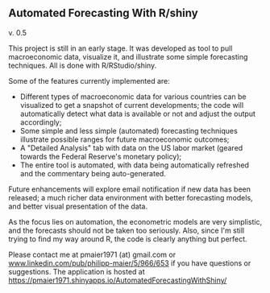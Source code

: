 Automated Forecasting With R/shiny
-----------------------------------
v. 0.5

This project is still in an early stage. It was developed as tool to pull macroeconomic data, visualize it, and illustrate some simple forecasting techniques. All is done with R/RStudio/shiny.

Some of the features currently implemented are:

- Different types of macroeconomic data for various countries can be visualized to get a snapshot of current developments; the code will automatically detect what data is available or not and adjust the output accordingly;
- Some simple and less simple (automated) forecasting techniques illustrate possible ranges for future macroeconomic outcomes;
- A "Detailed Analysis" tab with data on the US labor market (geared towards the Federal Reserve's monetary policy);
- The entire tool is automated, with data being automatically refreshed and the commentary being auto-generated.

Future enhancements will explore email notification if new data has been released; a much richer data environment with better forecasting models, and better visual presentation of the data.

As the focus lies on automation, the econometric models are very simplistic, and the forecasts should not be taken too seriously. Also, since I'm still trying to find my way around R, the code is clearly anything but perfect.

Please contact me at pmaier1971 (at) gmail.com or www.linkedin.com/pub/philipp-maier/5/966/653 if you have questions or suggestions. The application is hosted at https://pmaier1971.shinyapps.io/AutomatedForecastingWithShiny/